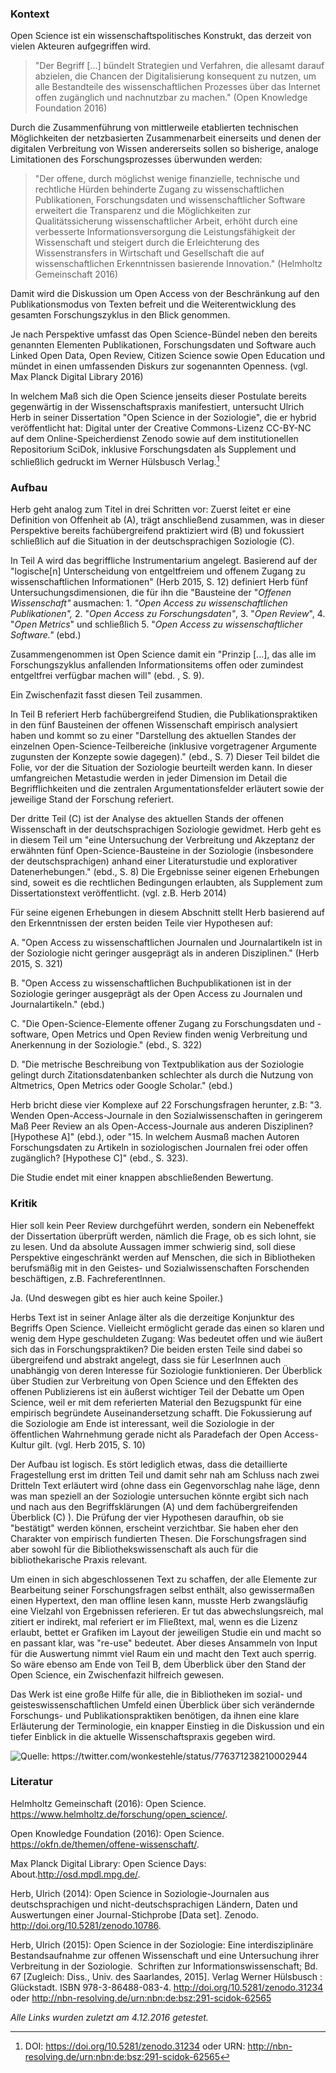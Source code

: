 
### Kontext

Open Science ist ein wissenschaftspolitisches Konstrukt, das derzeit von
vielen Akteuren aufgegriffen wird.

> "Der Begriff \[...\] bündelt Strategien und Verfahren, die allesamt
> darauf abzielen, die Chancen der Digitalisierung konsequent zu nutzen,
> um alle Bestandteile des wissenschaftlichen Prozesses über das
> Internet offen zugänglich und nachnutzbar zu machen." (Open Knowledge
> Foundation 2016)

Durch die Zusammenführung von mittlerweile etablierten technischen
Möglichkeiten der netzbasierten Zusammenarbeit einerseits und denen der
digitalen Verbreitung von Wissen andererseits sollen so bisherige,
analoge Limitationen des Forschungsprozesses überwunden werden:

> "Der offene, durch möglichst wenige finanzielle, technische und
> rechtliche Hürden behinderte Zugang zu wissenschaftlichen
> Publikationen, Forschungsdaten und wissenschaftlicher Software
> erweitert die Transparenz und die Möglichkeiten zur Qualitätssicherung
> wissenschaftlicher Arbeit, erhöht durch eine verbesserte
> Informationsversorgung die Leistungsfähigkeit der Wissenschaft und
> steigert durch die Erleichterung des Wissenstransfers in Wirtschaft
> und Gesellschaft die auf wissenschaftlichen Erkenntnissen basierende
> Innovation." (Helmholtz Gemeinschaft 2016)

Damit wird die Diskussion um Open Access von der Beschränkung auf den
Publikationsmodus von Texten befreit und die Weiterentwicklung des
gesamten Forschungszyklus in den Blick genommen.

Je nach Perspektive umfasst das Open Science-Bündel neben den bereits
genannten Elementen Publikationen, Forschungsdaten und Software auch
Linked Open Data, Open Review, Citizen Science sowie Open Education und
mündet in einen umfassenden Diskurs zur sogenannten Openness. (vgl. Max
Planck Digital Library 2016)

In welchem Maß sich die Open Science jenseits dieser Postulate bereits
gegenwärtig in der Wissenschaftspraxis manifestiert, untersucht Ulrich
Herb in seiner Dissertation "Open Science in der Soziologie", die er
hybrid veröffentlicht hat: Digital unter der Creative Commons-Lizenz
CC-BY-NC auf dem Online-Speicherdienst Zenodo
sowie auf dem institutionellen Repositorium
SciDok,
inklusive Forschungsdaten als Supplement und schließlich gedruckt im
Werner Hülsbusch Verlag.[^1]

### Aufbau

Herb geht analog zum Titel in drei Schritten vor: Zuerst leitet er eine
Definition von Offenheit ab (A), trägt anschließend zusammen, was in
dieser Perspektive bereits fachübergreifend praktiziert wird (B) und
fokussiert schließlich auf die Situation in der deutschsprachigen
Soziologie (C).

In Teil A wird das begriffliche Instrumentarium angelegt. Basierend auf
der "logische\[n\] Unterscheidung von entgeltfreiem und offenem Zugang
zu wissenschaftlichen Informationen" (Herb 2015, S. 12) definiert Herb
fünf Untersuchungsdimensionen, die für ihn die "Bausteine der "*Offenen
Wissenschaft"* ausmachen: 1. *"Open Access zu wissenschaftlichen
Publikationen",* 2. "*Open Access zu Forschungsdaten"*, 3. "*Open
Review*", 4. "*Open Metrics*" und schließlich 5. "*Open Access zu
wissenschaftlicher Software."* (ebd.)

Zusammengenommen ist Open Science damit ein "Prinzip \[...\], das alle
im Forschungszyklus anfallenden Informationsitems offen oder zumindest
entgeltfrei verfügbar machen will" (ebd. , S. 9).

Ein Zwischenfazit fasst diesen Teil zusammen.

In Teil B referiert Herb fachübergreifend Studien, die
Publikationspraktiken in den fünf Bausteinen der offenen Wissenschaft
empirisch analysiert haben und kommt so zu einer "Darstellung des
aktuellen Standes der einzelnen Open-Science-Teilbereiche (inklusive
vorgetragener Argumente zugunsten der Konzepte sowie dagegen)." (ebd.,
S. 7) Dieser Teil bildet die Folie, vor der die Situation der Soziologie
beurteilt werden kann. In dieser umfangreichen Metastudie werden in
jeder Dimension im Detail die Begrifflichkeiten und die zentralen
Argumentationsfelder erläutert sowie der jeweilige Stand der Forschung
referiert.

Der dritte Teil (C) ist der Analyse des aktuellen Stands der offenen
Wissenschaft in der deutschsprachigen Soziologie gewidmet. Herb geht es
in diesem Teil um "eine Untersuchung der Verbreitung und Akzeptanz der
erwähnten fünf Open-Science-Bausteine in der Soziologie (insbesondere
der deutschsprachigen) anhand einer Literaturstudie und explorativer
Datenerhebungen." (ebd., S. 8) Die Ergebnisse seiner eigenen Erhebungen
sind, soweit es die rechtlichen Bedingungen erlaubten, als Supplement
zum Dissertationstext veröffentlicht. (vgl. z.B. Herb 2014)

Für seine eigenen Erhebungen in diesem Abschnitt stellt Herb basierend
auf den Erkenntnissen der ersten beiden Teile vier Hypothesen auf:

A.  "Open Access zu wissenschaftlichen Journalen und Journalartikeln ist
    in der Soziologie nicht geringer ausgeprägt als in anderen
    Disziplinen." (Herb 2015, S. 321)

B.  "Open Access zu wissenschaftlichen Buchpublikationen ist in der
    Soziologie geringer ausgeprägt als der Open Access zu Journalen
    und Journalartikeln." (ebd.)

C.  "Die Open-Science-Elemente offener Zugang zu Forschungsdaten und
    -software, Open Metrics und Open Review finden wenig Verbreitung
    und Anerkennung in der Soziologie." (ebd., S. 322)

D.  "Die metrische Beschreibung von Textpublikation aus der Soziologie
    gelingt durch Zitationsdatenbanken schlechter als durch die
    Nutzung von Altmetrics, Open Metrics oder Google Scholar." (ebd.)

Herb bricht diese vier Komplexe auf 22 Forschungsfragen herunter, z.B:
"3. Wenden Open-Access-Journale in den Sozialwissenschaften in
geringerem Maß Peer Review an als Open-Access-Journale aus anderen
Disziplinen? \[Hypothese A\]" (ebd.), oder "15. In welchem Ausmaß machen
Autoren Forschungsdaten zu Artikeln in soziologischen Journalen frei
oder offen zugänglich? \[Hypothese C\]" (ebd., S. 323).

Die Studie endet mit einer knappen abschließenden Bewertung.

### Kritik

Hier soll kein Peer Review durchgeführt werden, sondern ein Nebeneffekt
der Dissertation überprüft werden, nämlich die Frage, ob es sich lohnt,
sie zu lesen. Und da absolute Aussagen immer schwierig sind, soll diese
Perspektive eingeschränkt werden auf Menschen, die sich in Bibliotheken
berufsmäßig mit in den Geistes- und Sozialwissenschaften Forschenden
beschäftigen, z.B. FachreferentInnen.

Ja. (Und deswegen gibt es hier auch keine Spoiler.)

Herbs Text ist in seiner Anlage älter als die derzeitige Konjunktur des
Begriffs Open Science. Vielleicht ermöglicht gerade das einen so klaren
und wenig dem Hype geschuldeten Zugang: Was bedeutet offen und wie
äußert sich das in Forschungspraktiken? Die beiden ersten Teile sind
dabei so übergreifend und abstrakt angelegt, dass sie für LeserInnen
auch unabhängig von deren Interesse für Soziologie funktionieren. Der
Überblick über Studien zur Verbreitung von Open Science und den Effekten
des offenen Publizierens ist ein äußerst wichtiger Teil der Debatte um
Open Science, weil er mit dem referierten Material den Bezugspunkt für
eine empirisch begründete Auseinandersetzung schafft. Die Fokussierung
auf die Soziologie am Ende ist interessant, weil die Soziologie in der
öffentlichen Wahrnehmung gerade nicht als Paradefach der Open
Access-Kultur gilt. (vgl. Herb 2015, S. 10)

Der Aufbau ist logisch. Es stört lediglich etwas, dass die detaillierte
Fragestellung erst im dritten Teil und damit sehr nah am Schluss nach
zwei Dritteln Text erläutert wird (ohne dass ein Gegenvorschlag nahe
läge, denn was man speziell an der Soziologie untersuchen könnte ergibt
sich nach und nach aus den Begriffsklärungen (A) und dem
fachübergreifenden Überblick (C) ). Die Prüfung der vier Hypothesen
daraufhin, ob sie "bestätigt" werden können, erscheint verzichtbar. Sie
haben eher den Charakter von empirisch fundierten Thesen. Die
Forschungsfragen sind aber sowohl für die Bibliothekswissenschaft als
auch für die bibliothekarische Praxis relevant.

Um einen in sich abgeschlossenen Text zu schaffen, der alle Elemente zur
Bearbeitung seiner Forschungsfragen selbst enthält, also gewissermaßen
einen Hypertext, den man offline lesen kann, musste Herb zwangsläufig
eine Vielzahl von Ergebnissen referieren. Er tut das abwechslungsreich,
mal zitiert er indirekt, mal referiert er im Fließtext, mal, wenn es die
Lizenz erlaubt, bettet er Grafiken im Layout der jeweiligen Studie ein
und macht so en passant klar, was "re-use" bedeutet. Aber dieses
Ansammeln von Input für die Auswertung nimmt viel Raum ein und macht den
Text auch sperrig. So wäre ebenso am Ende von Teil B, dem Überblick über
den Stand der Open Science, ein Zwischenfazit hilfreich gewesen.

Das Werk ist eine große Hilfe für alle, die in Bibliotheken im sozial-
und geisteswissenschaftlichen Umfeld einen Überblick über sich
verändernde Forschungs- und Publikationspraktiken benötigen, da ihnen
eine klare Erläuterung der Terminologie, ein knapper Einstieg in die
Diskussion und ein tiefer Einblick in die aktuelle Wissenschaftspraxis
gegeben wird.

![Quelle: <https://twitter.com/wonkestehle/status/776371238210002944>](img/abbildung.png)

### Literatur

Helmholtz Gemeinschaft (2016): Open Science.
<https://www.helmholtz.de/forschung/open_science/>.

Open Knowledge Foundation (2016): Open Science.
<https://okfn.de/themen/offene-wissenschaft/>.

Max Planck Digital Library: Open Science Days:
About.<http://osd.mpdl.mpg.de/>.

Herb, Ulrich (2014): Open Science in Soziologie-Journalen aus
deutschsprachigen und nicht-deutschsprachigen Ländern, Daten und
Auswertungen einer Journal-Stichprobe \[Data set\]. Zenodo.
<http://doi.org/10.5281/zenodo.10786>.

Herb, Ulrich (2015): Open Science in der Soziologie: Eine
interdisziplinäre Bestandsaufnahme zur offenen Wissenschaft und eine
Untersuchung ihrer Verbreitung in der Soziologie.  Schriften zur
Informationswissenschaft; Bd. 67 \[Zugleich: Diss., Univ. des
Saarlandes, 2015\]. Verlag Werner Hülsbusch : Glückstadt. ISBN
978-3-86488-083-4.
<http://doi.org/10.5281/zenodo.31234> oder <http://nbn-resolving.de/urn:nbn:de:bsz:291-scidok-62565>

*Alle Links wurden zuletzt am 4.12.2016 getestet.*

[^1]:  DOI: <https://doi.org/10.5281/zenodo.31234> oder URN: <http://nbn-resolving.de/urn:nbn:de:bsz:291-scidok-62565>
